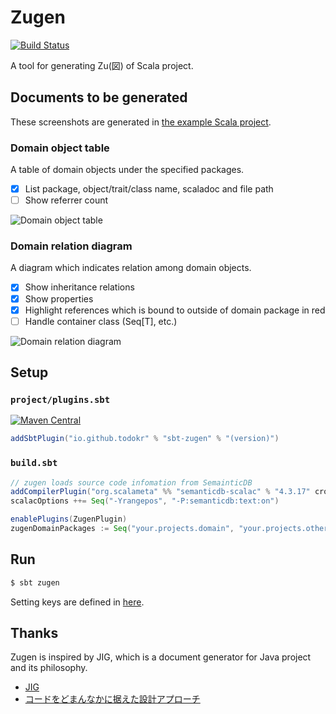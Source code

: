 # Zugen

[![Build Status](https://travis-ci.org/todokr/zugen.svg?branch=master)](https://travis-ci.org/todokr/zugen)

A tool for generating Zu(図) of Scala project.

## Documents to be generated

These screenshots are generated in [the example Scala project](https://github.com/todokr/zugen/blob/master/src/sbt-test/sbt-zugen/simple/build.sbt).

### Domain object table

A table of domain objects under the specified packages.

- [x] List package, object/trait/class name, scaladoc and file path
- [ ] Show referrer count

![Domain object table](https://raw.githubusercontent.com/todokr/zugen/master/docs/domain-object-table.png)

### Domain relation diagram

A diagram which indicates relation among domain objects.


- [x] Show inheritance relations
- [x] Show properties
- [x] Highlight references which is bound to outside of domain package in red
- [ ] Handle container class (Seq[T], etc.)

![Domain relation diagram](https://raw.githubusercontent.com/todokr/zugen/master/docs/domain-relation-diagram.png)

## Setup

### `project/plugins.sbt`

[![Maven Central](https://maven-badges.herokuapp.com/maven-central/io.github.todokr/sbt-zugen/badge.svg)](https://search.maven.org/artifact/io.github.todokr/sbt-zugen)

```sbt
addSbtPlugin("io.github.todokr" % "sbt-zugen" % "(version)")
```

### `build.sbt`
```sbt
// zugen loads source code infomation from SemainticDB
addCompilerPlugin("org.scalameta" %% "semanticdb-scalac" % "4.3.17" cross CrossVersion.full)
scalacOptions ++= Seq("-Yrangepos", "-P:semanticdb:text:on")

enablePlugins(ZugenPlugin)
zugenDomainPackages := Seq("your.projects.domain", "your.projects.other.domain")
```

## Run

```bash
$ sbt zugen
```

Setting keys are defined in [here](https://github.com/todokr/zugen/blob/master/src/main/scala/zugen/sbt/ZugenPlugin.scala#L16-L19).

## Thanks
Zugen is inspired by JIG, which is a document generator for Java project and its philosophy.  

- [JIG](https://github.com/dddjava/jig)
- [コードをどまんなかに据えた設計アプローチ](https://speakerdeck.com/irof/kodowodomannakaniju-etashe-ji-apuroti)

